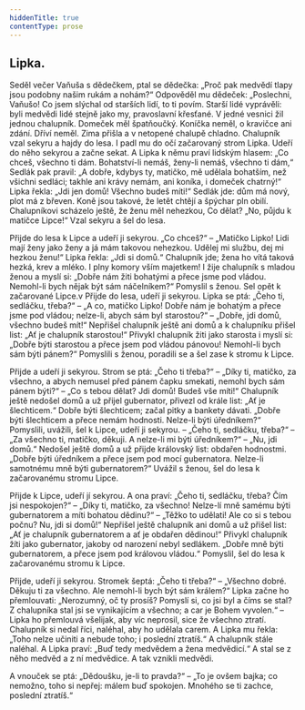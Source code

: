 ```yaml
---
hiddenTitle: true
contentType: prose
---
```


<section>

# Lipka.

Seděl večer Vaňuša s dědečkem, ptal se dědečka: „Proč pak medvědí tlapy jsou podobny našim rukám a nohám?“ Odpověděl mu dědeček: „Poslechni, Vaňušo! Co jsem slýchal od starších lidí, to ti povím. Starší lidé vyprávěli: byli medvědi lidé stejně jako my, pravoslavní křesťané. V jedné vesnici žil jednou chalupník. Domeček měl špatňoučký. Koníčka neměl, o kravičce ani zdání. Dříví neměl. Zima přišla a v netopené chalupě chladno. Chalupník vzal sekyru a hajdy do lesa. I padl mu do očí začarovaný strom Lipka. Udeří do něho sekyrou a začne sekat. A Lipka k němu praví lidským hlasem: „Co chceš, všechno ti dám. Bohatství-li nemáš, ženy-li nemáš, všechno ti dám,“ Sedlák pak pravil: „A dobře, kdybys ty, matičko, mě udělala bohatším, než všichni sedláci; takhle ani krávy nemám, ani koníka, i domeček chatrný!“ Lipka řekla: „Jdi jen domů! Všechno budeš míti!“ Sedlák jde: dům má nový, plot má z břeven. Koně jsou takové, že letět chtějí a špýchar pln obilí. Chalupníkovi scházelo ještě, že ženu měl nehezkou, Co dělat? „No, půjdu k matičce Lipce!“ Vzal sekyru a šel do lesa.

Přijde do lesa k Lipce a udeří ji sekyrou. „Co chceš?“ – „Matičko Lipko! Lidi mají ženy jako ženy a já mám takovou nehezkou. Udělej mi službu, dej mi hezkou ženu!“ Lipka řekla: „Jdi si domů.“ Chalupník jde; žena ho vítá taková hezká, krev a mléko. I plny komory vším majetkem! I žije chalupník s mladou ženou a myslí si: „Dobře nám žiti bohatými a přece jsme pod vládou. Nemohl-li bych nějak být sám náčelníkem?“ Pomyslil s ženou. Sel opět k začarované Lipce.v Přijde do lesa, udeří ji sekyrou. Lipka se ptá: „Čeho ti, sedláčku, třeba?“ – „A co, matičko Lipko! Dobře nám je bohatým a přece jsme pod vládou; nelze-li, abych sám byl starostou?“ – „Dobře, jdi domů, všechno budeš mít!“ Nepřišel chalupník ještě ani domů a k chalupníku přišel list: „Ať je chalupník starostou!“ Přivykl chalupník žiti jako starosta i myslí si: „Dobře býti starostou a přece jsem pod vládou pánovou! Nemohl-li bych sám býti pánem?“ Pomyslili s ženou, poradili se a šel zase k stromu k Lipce.

Přijde a udeří ji sekyrou. Strom se ptá: „Čeho ti třeba?“ – „Díky ti, matičko, za všechno, a abych nemusel před pánem čapku smekati, nemohl bych sám pánem býti?“ – „Co s tebou dělat? Jdi domů! Budeš vše míti!“ Chalupník ještě nedošel domů a už přijel gubernator, přivezl od krále list: „Ať je šlechticem.“ Dobře býti šlechticem; začal pitky a bankety dávati. „Dobře býti šlechticem a přece nemám hodnosti. Nelze-li býti úředníkem?“ Pomyslili, uvážili, šel k Lipce, udeří ji sekyrou. – „Čeho ti, sedláčku, třeba?“ – „Za všechno ti, matičko, děkuji. A nelze-li mi býti úředníkem?“ – „Nu, jdi domů.“ Nedošel ještě domů a už přijde královský list: obdařen hodnostmi. „Dobře býti úředníkem a přece jsem pod mocí gubernatora. Nelze-li samotnému mně býti gubernatorem?“ Uvážil s ženou, šel do lesa k začarovanému stromu Lipce.

Přijde k Lipce, udeří jí sekyrou. A ona praví: „Čeho ti, sedláčku, třeba? Čím jsi nespokojen?“ – „Díky ti, matičko, za všechno! Nelze-lí mně samému býti gubernatorem a míti bohatou dědinu?“ – „Těžko to udělati! Ale co si s tebou počnu? Nu, jdi si domů!“ Nepřišel ještě chalupník ani domů a už přišel list: „Ať je chalupník gubernatorem a ať je obdařen dědinou!“ Přivykl chalupník žíti jako gubernator, jakoby od narození nebyl sedlákem. „Dobře mně býti gubernatorem, a přece jsem pod královou vládou.“ Pomyslil, šel do lesa k začarovanému stromu k Lipce.

Přijde, udeří ji sekyrou. Stromek šeptá: „Čeho ti třeba?“ – „Všechno dobré. Děkuju ti za všechno. Ale nemohl-li bych být sám králem?“ Lipka začne ho přemlouvati: „Nerozumný, oč ty prosíš? Pomyslí si, co jsi byl a číms se stal? Z chalupníka stal jsi se vynikajícím a všechno; a car je Bohem vyvolen.“ – Lipka ho přemlouvá všelijak, aby víc neprosil, sice že všechno ztratí. Chalupník si nedal říci, naléhal, aby ho udělala carem. A Lipka mu řekla: „Toho nelze učiniti a nebude toho; i poslední ztratíš.“ A chalupník stále naléhal. A Lipka praví: „Buď tedy medvědem a žena medvědicí.“ A stal se z něho medvěd a z ní medvědice. A tak vznikli medvědi.

A vnouček se ptá: „Dědoušku, je-li to pravda?“ – „To je ovšem bajka; co nemožno, toho si nepřej: málem buď spokojen. Mnohého se ti zachce, poslední ztratíš.“

</section>
